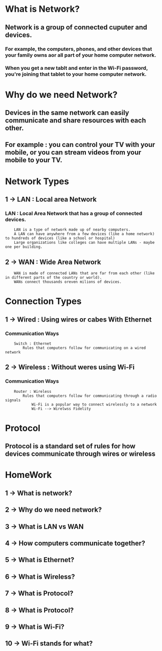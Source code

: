 # What is Network?
## Network is a group of connected cuputer and devices.
### For example, the computers, phones, and other devices that your family owns aor all part of your home computer network.
### When you get a new tablt and enter in the Wi-Fi password, you're joining that tablet to your home computer network.

# Why do we need Network?
## Devices in the same network can easily communicate and share resources with each other.
## For example : you can control your TV with your mobile, or you can stream videos from your mobile to your TV.

# Network Types
## 1 -> LAN : Local area Network
### LAN : Local Area Network that has a group of connected devices.
		LAN is a type of network made up of nearby computers.
		A LAN can have anywhere from a few devices (like a home network) to hundreds of devices (like a school or hospital)
		Large organizations like colleges can have multiple LANs - maybe one per building.
## 2 -> WAN : Wide Area Network
		WAN is made of connected LANs that are far from each other (like in different parts of the country or world).
		WANs connect thousands oreven milions of devices.

# Connection Types
## 1 -> Wired : Using wires or cabes With Ethernet
### Communication Ways
		Switch : Ethernet 
			Rules that computers follow for communicating on a wired network
## 2 -> Wireless : Without weres using Wi-Fi
### Communication Ways
		Router : Wireless
			Rules that computers follow for communicating through a radio signals
				Wi-Fi is a popular way to connect wirelessly to a network
				Wi-Fi --> Wirelwss Fidelity

# Protocol
## Protocol is a standard set of rules for how devices communicate through wires or wireless


# HomeWork
##  1 -> What is network?

##  2 -> Why do we need network?

##  3 -> What is LAN vs WAN

##  4 -> How computers communicate together?

##  5 -> What is Ethernet?

##  6 -> What is Wireless?

##  7 -> What is Protocol?

##  8 -> What is Protocol?

##  9 -> What is Wi-Fi?

## 10 -> Wi-Fi stands for what?


